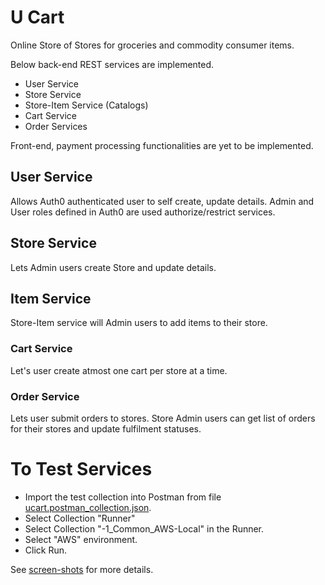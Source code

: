 # U Cart
Online Store of Stores for groceries and commodity consumer items.

Below back-end REST services are implemented.
- User Service
- Store Service
- Store-Item Service (Catalogs)
- Cart Service
- Order Services

Front-end, payment processing functionalities are yet to be implemented.

## User Service
Allows Auth0 authenticated user to self create, update details. Admin and User roles defined in Auth0 are used authorize/restrict services.

## Store Service
Lets Admin users create Store and update details.

## Item Service
Store-Item service will Admin users to add items to their store.

### Cart Service
Let's user create atmost one cart per store at a time.

### Order Service
Lets user submit orders to stores. Store Admin users can get list of orders for their stores and update fulfilment statuses.

# To Test Services
- Import the test collection into Postman from file [ucart.postman_collection.json](https://github.com/gmpatil/cloud-dev-u-cart/blob/master/ucart.postman_collection.json).
- Select Collection "Runner"
- Select Collection "-1_Common_AWS-Local" in the Runner.
- Select "AWS" environment.
- Click Run.

See [screen-shots](https://github.com/gmpatil/cloud-dev-u-cart/tree/master/backend/screenshots) for more details.





